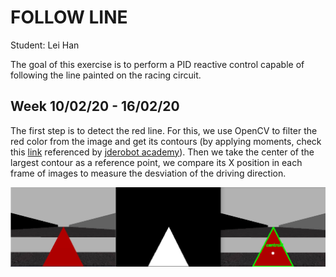 # FOLLOW LINE
Student: Lei Han


The goal of this exercise is to perform a PID reactive control capable of following the line painted on the racing circuit.


Week 10/02/20 - 16/02/20
------------------
The first step is to detect the red line. For this, we use OpenCV to filter the red color from the image and get its contours (by applying moments, check this [link](https://stackoverflow.com/questions/22470902/understanding-moments-function-in-opencv) referenced by [jderobot academy](https://jderobot.github.io/RoboticsAcademy/exercises/follow_line/)). 
Then we take the center of the largest contour as a reference point, we compare its X position in each frame of images to measure the desviation of the driving direction.

![Illustration of color filtering](https://github.com/LeiHan1/MUVA-Robotica/blob/master/FollowLine/img/moments.png)
